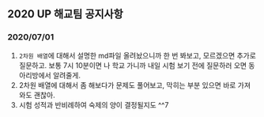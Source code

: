 ## 2020 UP 해교팀 공지사항

### 2020/07/01

1. `2차원 배열`에 대해서 설명한 md파일 올려놨으니까 한 번 봐보고, 모르겠으면 추가로 질문하고. 보통 7시 10분이면 나 학교 가니까 내일 시험 보기 전에 질문하러 오면 동아리방에서 알려줄게.
2. 2차원 배열에 대해서 좀 해보다가 문제도 풀어보고, 막히는 부분 있으면 바로 가져와도 괜찮아. 
3. 시험 성적과 반비례하여 숙제의 양이 결정될지도 ^^7